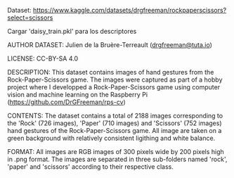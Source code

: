 Dataset: https://www.kaggle.com/datasets/drgfreeman/rockpaperscissors?select=scissors

Cargar 'daisy_train.pkl' para los descriptores


AUTHOR DATASET: Julien de la Bruère-Terreault (drgfreeman@tuta.io)

LICENSE: CC-BY-SA 4.0

DESCRIPTION: This dataset contains images of hand gestures from the Rock-Paper-Scissors game. The images were captured as part of a hobby project where I developped a Rock-Paper-Scissors game using computer vision and machine learning on the Raspberry Pi (https://github.com/DrGFreeman/rps-cv)

CONTENTS: The dataset contains a total of 2188 images corresponding to the 'Rock' (726 images), 'Paper' (710 images) and 'Scissors' (752 images) hand gestures of the Rock-Paper-Scissors game. All image are taken on a green background with relatively consistent ligithing and white balance.

FORMAT: All images are RGB images of 300 pixels wide by 200 pixels high in .png format. The images are separated in three sub-folders named 'rock', 'paper' and 'scissors' according to their respective class.
